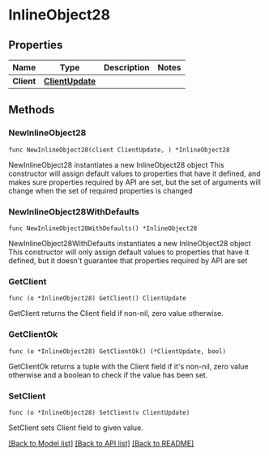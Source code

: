 # InlineObject28

## Properties

Name | Type | Description | Notes
------------ | ------------- | ------------- | -------------
**Client** | [**ClientUpdate**](clientUpdate.md) |  | 

## Methods

### NewInlineObject28

`func NewInlineObject28(client ClientUpdate, ) *InlineObject28`

NewInlineObject28 instantiates a new InlineObject28 object
This constructor will assign default values to properties that have it defined,
and makes sure properties required by API are set, but the set of arguments
will change when the set of required properties is changed

### NewInlineObject28WithDefaults

`func NewInlineObject28WithDefaults() *InlineObject28`

NewInlineObject28WithDefaults instantiates a new InlineObject28 object
This constructor will only assign default values to properties that have it defined,
but it doesn't guarantee that properties required by API are set

### GetClient

`func (o *InlineObject28) GetClient() ClientUpdate`

GetClient returns the Client field if non-nil, zero value otherwise.

### GetClientOk

`func (o *InlineObject28) GetClientOk() (*ClientUpdate, bool)`

GetClientOk returns a tuple with the Client field if it's non-nil, zero value otherwise
and a boolean to check if the value has been set.

### SetClient

`func (o *InlineObject28) SetClient(v ClientUpdate)`

SetClient sets Client field to given value.



[[Back to Model list]](../README.md#documentation-for-models) [[Back to API list]](../README.md#documentation-for-api-endpoints) [[Back to README]](../README.md)


